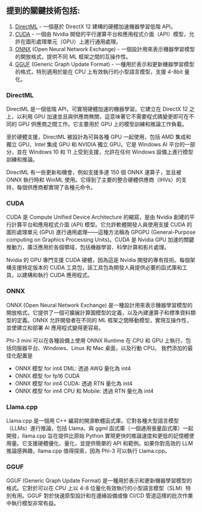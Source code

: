 ﻿## 提到的關鍵技術包括:

1. [DirectML](https://learn.microsoft.com/windows/ai/directml/dml?WT.mc_id=aiml-138114-kinfeylo) - 一個基於 DirectX 12 建構的硬體加速機器學習低階 API。
2. [CUDA](https://blogs.nvidia.com/blog/what-is-cuda-2) - 一個由 Nvidia 開發的平行運算平台和應用程式介面（API）模型，允許在圖形處理單元（GPU）上進行通用處理。
3. [ONNX](https://onnx.ai/) (Open Neural Network Exchange) - 一個設計用來表示機器學習模型的開放格式，提供不同 ML 框架之間的互操作性。
4. [GGUF](https://github.com/ggerganov/ggml/blob/master/docs/gguf.md) (Generic Graph Update Format) - 一種用於表示和更新機器學習模型的格式，特別適用於能在 CPU 上有效執行的小型語言模型，支援 4-8bit 量化。

### DirectML

DirectML 是一個低階 API，可實現硬體加速的機器學習。它建立在 DirectX 12 之上，以利用 GPU 加速並且與供應商無關，這意味著它不需要程式碼變更即可在不同的 GPU 供應商之間工作。它主要用於 GPU 上的模型訓練和推論工作負載。

至於硬體支援，DirectML 被設計為可與各種 GPU 一起使用，包括 AMD 集成和獨立 GPU、Intel 集成 GPU 和 NVIDIA 獨立 GPU。它是 Windows AI 平台的一部分，並在 Windows 10 和 11 上受到支援，允許在任何 Windows 設備上進行模型訓練和推論。

DirectML 有一些更新和機會，例如支援多達 150 個 ONNX 運算子，並且被 ONNX 執行時和 WinML 使用。它得到了主要的整合硬體供應商（IHVs）的支持，每個供應商都實現了各種元命令。

### CUDA

CUDA 是 Compute Unified Device Architecture 的縮寫，是由 Nvidia 創建的平行計算平台和應用程式介面 (API) 模型。它允許軟體開發人員使用支援 CUDA 的圖形處理單元 (GPU) 進行通用處理——這種方法稱為 GPGPU (General-Purpose computing on Graphics Processing Units)。CUDA 是 Nvidia GPU 加速的關鍵推動力，廣泛應用於各個領域，包括機器學習、科學計算和影片處理。

Nvidia 的 GPU 專門支援 CUDA 硬體，因為這是 Nvidia 開發的專有技術。每個架構支援特定版本的 CUDA 工具包，該工具包為開發人員提供必要的函式庫和工具，以建構和執行 CUDA 應用程式。

### ONNX

ONNX (Open Neural Network Exchange) 是一種設計用來表示機器學習模型的開放格式。它提供了一個可擴展計算圖模型的定義，以及內建運算子和標準資料類型的定義。ONNX 允許開發者在不同的 ML 框架之間移動模型，實現互操作性，並使建立和部署 AI 應用程式變得更容易。

Phi-3 mini 可以在各種設備上使用 ONNX Runtime 在 CPU 和 GPU 上執行，包括伺服器平台、Windows、Linux 和 Mac 桌面，以及行動 CPU。
我們添加的最佳化配置是

- ONNX 模型 for int4 DML: 透過 AWQ 量化為 int4
- ONNX 模型 for fp16 CUDA
- ONNX 模型 for int4 CUDA: 透過 RTN 量化為 int4
- ONNX 模型 for int4 CPU 和 Mobile: 透過 RTN 量化為 int4

### Llama.cpp

Llama.cpp 是一個用 C++ 編寫的開源軟體函式庫。它對各種大型語言模型（LLMs）進行推論，包括 Llama。與 ggml 函式庫（一個通用張量函式庫）一起開發，llama.cpp 旨在提供比原始 Python 實現更快的推論速度和更低的記憶體使用量。它支援硬體優化、量化，並提供簡單的 API 和範例。如果你對高效的 LLM 推論感興趣，llama.cpp 值得探索，因為 Phi-3 可以執行 Llama.cpp。

### GGUF

GGUF (Generic Graph Update Format) 是一種用於表示和更新機器學習模型的格式。它對於可以在 CPU 上以 4-8 位量化有效執行的小型語言模型（SLM）特別有用。GGUF 對於快速原型設計和在邊緣設備或像 CI/CD 管道這樣的批次作業中執行模型非常有益。

